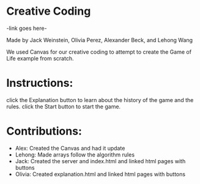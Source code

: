 # Creative Coding
-link goes here-

Made by Jack Weinstein, Olivia Perez, Alexander Beck, and Lehong Wang

We used Canvas for our creative coding to attempt to create the Game of Life example from scratch. 

# Instructions: 
click the Explanation button to learn about the history of the game and the rules. click the Start button to start the game.

# Contributions:
- Alex: Created the Canvas and had it update
- Lehong: Made arrays follow the algorithm rules
- Jack: Created the server and index.html and linked html pages with buttons
- Olivia: Created explanation.html and linked html pages with buttons


